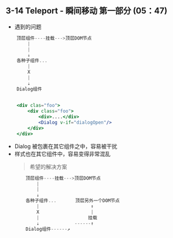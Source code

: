## 3-14 Teleport - 瞬间移动 第一部分 (05：47)

- 遇到的问题
```jsx
    顶层组件----挂载--->顶层DOM节点
        |
        |
        ⇣
    各种子组件...        
        |                   
        X                    
        |                   
        ⇣          
    Dialog组件 
    

    <div clas="foo">
        <div class="foo">
            <div>....</div>
            <Dialog v-if="dialogOpen"/>
        </div>
    </div>
```

- Dialog 被包裹在其它组件之中，容易被干扰
- 样式也在其它组件中，容易变得非常混乱
    > 希望的解决方案
    ```jsx
        顶层组件----挂载--->顶层DOM节点
            |
            |
            ⇣
        各种子组件...       顶层另外一个DOM节点
            |                   ↑
            X                   |
            |                  挂载
            ⇣             ------↑
        Dialog组件------↗
    ```

